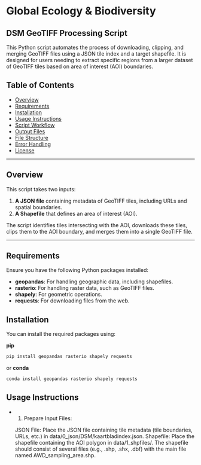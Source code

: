 # Global Ecology & Biodiversity

## DSM GeoTIFF Processing Script

This Python script automates the process of downloading, clipping, and merging GeoTIFF files using a JSON tile index and a target shapefile. It is designed for users needing to extract specific regions from a larger dataset of GeoTIFF tiles based on area of interest (AOI) boundaries.

## Table of Contents

- [Overview](#overview)
- [Requirements](#requirements)
- [Installation](#installation)
- [Usage Instructions](#usage-instructions)
- [Script Workflow](#script-workflow)
- [Output Files](#output-files)
- [File Structure](#file-structure)
- [Error Handling](#error-handling)
- [License](#license)

---

## Overview

This script takes two inputs:

1. **A JSON file** containing metadata of GeoTIFF tiles, including URLs and spatial boundaries.
2. **A Shapefile** that defines an area of interest (AOI).

The script identifies tiles intersecting with the AOI, downloads these tiles, clips them to the AOI boundary, and merges them into a single GeoTIFF file.

---

## Requirements

Ensure you have the following Python packages installed:

- **geopandas**: For handling geographic data, including shapefiles.
- **rasterio**: For handling raster data, such as GeoTIFF files.
- **shapely**: For geometric operations.
- **requests**: For downloading files from the web.

## Installation

You can install the required packages using:

**pip**

```bash
pip install geopandas rasterio shapely requests
```

or **conda**

```bash
conda install geopandas rasterio shapely requests
```

## Usage Instructions

- 1. Prepare Input Files:

  JSON File: Place the JSON file containing tile metadata (tile boundaries, URLs, etc.) in data/0_json/DSM/kaartbladindex.json.
  Shapefile: Place the shapefile containing the AOI polygon in data/1_shpfiles/. The shapefile should consist of several files (e.g., .shp, .shx, .dbf) with the main file named AWD_sampling_area.shp.
